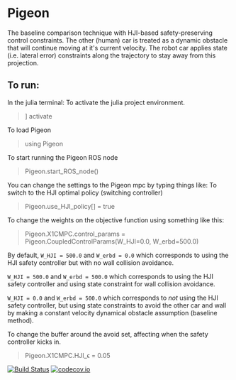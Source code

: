 # Pigeon


The baseline comparison technique with HJI-based safety-preserving control constraints.
The other (human) car is treated as a dynamic obstacle that will continue moving at it's current velocity. The robot car applies state (i.e. lateral error) constraints along the trajectory to stay away from this projection.


## To run:
In the julia terminal:
To activate the julia project environment.
> ]
> activate <path to env>

To load Pigeon
> using Pigeon

To start running the Pigeon ROS node
> Pigeon.start_ROS_node()



You can change the settings to the Pigeon mpc by typing things like:
To switch to the HJI optimal policy (switching controller)
> Pigeon.use_HJI_policy[] = true  

To change the weights on the objective function using something like this:
> Pigeon.X1CMPC.control_params = Pigeon.CoupledControlParams(W_HJI=0.0, W_erbd=500.0)

By default, `W_HJI = 500.0` and `W_erbd = 0.0` which corresponds to using the HJI safety controller but with no wall collision avoidance.

`W_HJI = 500.0` and `W_erbd = 500.0` which corresponds to using the HJI safety controller and using state constraint for wall collision avoidance.

`W_HJI = 0.0` and `W_erbd = 500.0` which corresponds to _not_ using the HJI safety controller, but using state constraints to avoid the other car and wall by making a constant velocity dynamical obstacle assumption (baseline method).

To change the buffer around the avoid set, affecting when the safety controller kicks in.
> Pigeon.X1CMPC.HJI_ϵ = 0.05






[![Build Status](https://travis-ci.org/schmrlng/Pigeon.jl.svg?branch=master)](https://travis-ci.org/schmrlng/Pigeon.jl)
[![codecov.io](http://codecov.io/github/schmrlng/Pigeon.jl/coverage.svg?branch=master)](http://codecov.io/github/schmrlng/Pigeon.jl?branch=master)
